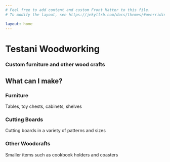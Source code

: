 ```yaml
---
# Feel free to add content and custom Front Matter to this file.
# To modify the layout, see https://jekyllrb.com/docs/themes/#overriding-theme-defaults

layout: home
---
```

# Testani Woodworking
### Custom furniture and other wood crafts


## What can I make?

### Furniture
Tables, toy chests, cabinets, shelves


### Cutting Boards
Cutting boards in a variety of patterns and sizes

### Other Woodcrafts
Smaller items such as cookbook holders and coasters
